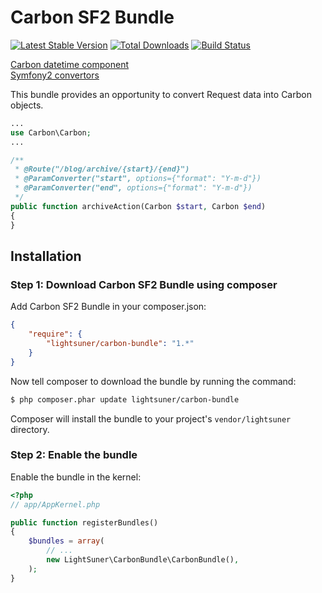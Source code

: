 # Carbon SF2 Bundle

[![Latest Stable Version](https://poser.pugx.org/lightsuner/carbon-bundle/v/stable.png)](https://packagist.org/packages/lightsuner/carbon-bundle)
[![Total Downloads](https://poser.pugx.org/lightsuner/carbon-bundle/downloads.png)](https://packagist.org/packages/lightsuner/carbon-bundle)
[![Build Status](https://travis-ci.org/lightsuner/CarbonBundle.svg?branch=develop)](https://travis-ci.org/lightsuner/CarbonBundle)


[Carbon datetime component](https://github.com/briannesbitt/Carbon) <br>
[Symfony2 convertors](http://symfony.com/doc/current/bundles/SensioFrameworkExtraBundle/annotations/converters.html)

This bundle provides an opportunity to convert Request data into Carbon objects.
``` php
...
use Carbon\Carbon;
...

/**
 * @Route("/blog/archive/{start}/{end}")
 * @ParamConverter("start", options={"format": "Y-m-d"})
 * @ParamConverter("end", options={"format": "Y-m-d"})
 */
public function archiveAction(Carbon $start, Carbon $end)
{
}
````

## Installation


### Step 1: Download Carbon SF2 Bundle using composer

Add Carbon SF2 Bundle in your composer.json:

``` json
{
    "require": {
        "lightsuner/carbon-bundle": "1.*"
    }
}
```

Now tell composer to download the bundle by running the command:

``` bash
$ php composer.phar update lightsuner/carbon-bundle
```

Composer will install the bundle to your project's `vendor/lightsuner` directory.

### Step 2: Enable the bundle

Enable the bundle in the kernel:

``` php
<?php
// app/AppKernel.php

public function registerBundles()
{
    $bundles = array(
        // ...
        new LightSuner\CarbonBundle\CarbonBundle(),
    );
}
```